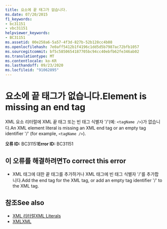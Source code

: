 ```yaml
---
title: 요소에 끝 태그가 없습니다.
ms.date: 07/20/2015
f1_keywords:
- bc31151
- vbc31151
helpviewer_keywords:
- BC31151
ms.assetid: 00e258a6-5a57-4f3d-827b-52b128cc4b08
ms.openlocfilehash: 7e0aff5412b1f4196c1dd5d5b7987ac72bfb1057
ms.sourcegitcommit: bf5c5850654187705bc94cc40ebfb62fe346ab02
ms.translationtype: MT
ms.contentlocale: ko-KR
ms.lasthandoff: 09/23/2020
ms.locfileid: "91062895"
---
```

# <a name="element-is-missing-an-end-tag"></a><span data-ttu-id="ce192-102">요소에 끝 태그가 없습니다.</span><span class="sxs-lookup"><span data-stu-id="ce192-102">Element is missing an end tag</span></span>

<span data-ttu-id="ce192-103">XML 요소 리터럴에 XML 끝 태그 또는 빈 태그 식별자 '/'(예: `<tagName />`)가 없습니다.</span><span class="sxs-lookup"><span data-stu-id="ce192-103">An XML element literal is missing an XML end tag or an empty tag identifier '/' (for example, `<tagName />`).</span></span>  
  
 <span data-ttu-id="ce192-104">**오류 ID:** BC31151</span><span class="sxs-lookup"><span data-stu-id="ce192-104">**Error ID:** BC31151</span></span>  
  
## <a name="to-correct-this-error"></a><span data-ttu-id="ce192-105">이 오류를 해결하려면</span><span class="sxs-lookup"><span data-stu-id="ce192-105">To correct this error</span></span>  
  
- <span data-ttu-id="ce192-106">XML 태그에 대한 끝 태그를 추가하거나 XML 태그에 빈 태그 식별자 '/'를 추가합니다.</span><span class="sxs-lookup"><span data-stu-id="ce192-106">Add the end tag for the XML tag, or add an empty tag identifier '/' to the XML tag.</span></span>  
  
## <a name="see-also"></a><span data-ttu-id="ce192-107">참조</span><span class="sxs-lookup"><span data-stu-id="ce192-107">See also</span></span>

- [<span data-ttu-id="ce192-108">XML 리터럴</span><span class="sxs-lookup"><span data-stu-id="ce192-108">XML Literals</span></span>](../language-reference/xml-literals/index.md)
- [<span data-ttu-id="ce192-109">XML</span><span class="sxs-lookup"><span data-stu-id="ce192-109">XML</span></span>](../programming-guide/language-features/xml/index.md)
